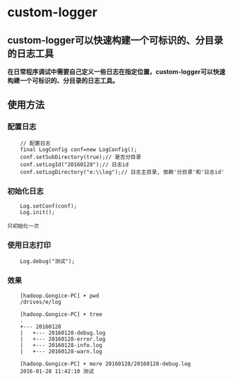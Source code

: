 # custom-logger
custom-logger可以快速构建一个可标识的、分目录的日志工具
----------
**在日常程序调试中需要自己定义一些日志在指定位置，custom-logger可以快速构建一个可标识的、分目录的日志工具。**

## 使用方法 ##
### 配置日志 ###
	    // 配置日志
		final LogConfig conf=new LogConfig();
		conf.setSubDirectory(true);// 是否分目录
		conf.setLogId("20160128");// 日志id
		conf.setLogDirectory("e:\\log");// 日志主目录, 依赖'分目录'和'日志id'
### 初始化日志 ###
	    Log.setConf(conf);
	    Log.init();
`只初始化一次`
### 使用日志打印 ###
	    Log.debug("测试");
### 效果 ###
	    [hadoop.Gongice-PC] ➤ pwd
	    /drives/e/log
	                                                                                                                                           
	    [hadoop.Gongice-PC] ➤ tree
	    .
	    +--- 20160128
	    |   +--- 20160128-debug.log
	    |   +--- 20160128-error.log
	    |   +--- 20160128-info.log
	    |   +--- 20160128-warn.log
	                                                                                                                                            
	    [hadoop.Gongice-PC] ➤ more 20160128/20160128-debug.log
	    2016-01-28 11:42:10 测试

